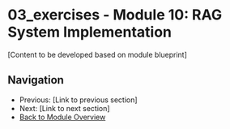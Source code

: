 # 03_exercises - Module 10: RAG System Implementation

[Content to be developed based on module blueprint]

## Navigation
- Previous: [Link to previous section]
- Next: [Link to next section]
- [Back to Module Overview](README.md)

